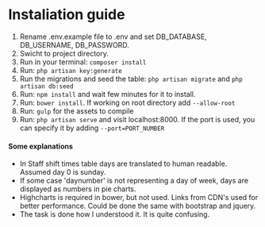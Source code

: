 # Instaliation guide

1. Rename .env.example file  to .env and set DB_DATABASE, DB_USERNAME, DB_PASSWORD.
2. Swicht to project directory.
3. Run in your terminal:  ``` composer install ```
4. Run:  ``` php artisan key:generate ```
5. Run the migrations and seed the table:
``` php artisan migrate ``` and ``` php artisan db:seed ```
6. Run: ``` npm install ``` and wait few minutes for it to install.
7. Run: ``` bower install ```. If working on root directory add ``` --allow-root ```
8. Run: ``` gulp ``` for the assets to compile
9. Run: ``` php artisan serve ``` and visit localhost:8000. If the port is used,
 you can specify it by adding ``` --port=PORT_NUMBER ```
 
 
 #### Some explanations
 
* In Staff shift times table days are translated to human readable. Assumed day 0 is sunday.
* If some case 'daynumber' is not representing a day of week, days are displayed as numbers in pie charts.
* Highcharts is required in bower, but not used. Links from CDN's used for better performance. Could be done the same
 with bootstrap and jquery.
* The task is done how I understood it. It is quite confusing.